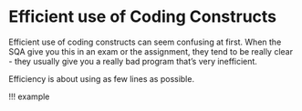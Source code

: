# Efficient use of Coding Constructs

Efficient use of coding constructs can seem confusing at first. When the SQA give you this in an exam or the assignment, they tend to be really clear - they usually give you a really bad program that’s very inefficient.

Efficiency is about using as few lines as possible. 

!!! example

